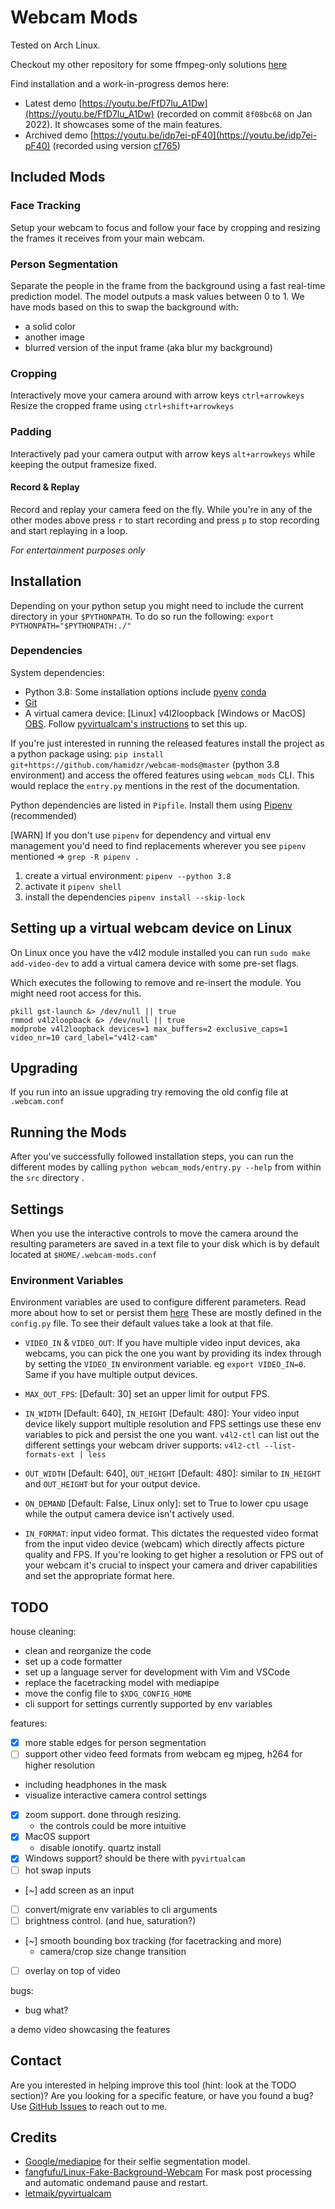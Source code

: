 # Webcam Mods

Tested on Arch Linux.


Checkout my other repository for some ffmpeg-only solutions [here](https://github.com/hamidzr/scripts/tree/master/ffmpeg)

Find installation and a work-in-progress demos here:
 - Latest demo [https://youtu.be/FfD7lu_A1Dw](https://youtu.be/FfD7lu_A1Dw) (recorded on commit `8f08bc68` on Jan 2022). It showcases some of the main features.
 - Archived demo [https://youtu.be/idp7ei-pF40](https://youtu.be/idp7ei-pF40) (recorded using version [cf765](https://github.com/hamidzr/webcam-mods/commit/cf7651fe08caea024e4cc9f33540fa4bd2a2eb82))

## Included Mods

### Face Tracking

Setup your webcam to focus and follow your face by cropping and resizing the frames it receives from
your main webcam.

### Person Segmentation

Separate the people in the frame from the background using a fast real-time prediction model. The model
outputs a mask values between 0 to 1.
We have mods based on this to swap the background with:

- a solid color
- another image
- blurred version of the input frame (aka blur my background)

### Cropping

Interactively move your camera around with arrow keys `ctrl+arrowkeys`
Resize the cropped frame using `ctrl+shift+arrowkeys`

### Padding

Interactively pad your camera output with arrow keys `alt+arrowkeys` while keeping the output
framesize fixed.

#### Record & Replay

Record and replay your camera feed on the fly. While you're in any of the other modes above
press `r` to start recording and press `p` to stop recording and start replaying in a loop.

_For entertainment purposes only_

## Installation

Depending on your python setup you might need to include the current directory in your `$PYTHONPATH`.
To do so run the following: `export PYTHONPATH="$PYTHONPATH:./"`

### Dependencies

System dependencies:

- Python 3.8: Some installation options include [pyenv](https://github.com/pyenv/pyenv) [conda](https://docs.conda.io/projects/conda/en/latest/user-guide/install/index.html)
- [Git](https://git-scm.com/book/en/v2/Getting-Started-Installing-Git)
- A virtual camera device: [Linux] v4l2loopback [Windows or MacOS] [OBS](https://obsproject.com/).
Follow [pyvirtualcam's instructions](https://github.com/letmaik/pyvirtualcam#supported-virtual-cameras) to set this up.


If you're just interested in running the released features install the project as a python package using:
`pip install git+https://github.com/hamidzr/webcam-mods@master` (python 3.8 environment) and access the
offered features using `webcam_mods` CLI. This would replace the `entry.py` mentions in the rest of 
the documentation.

Python dependencies are listed in `Pipfile`. Install them using [Pipenv](https://pipenv-fork.readthedocs.io/en/latest/) (recommended)

[WARN] If you don't use `pipenv` for dependency and virtual env management you'd need to find replacements wherever you
see `pipenv` mentioned => `grep -R pipenv .`

1. create a virtual environment: `pipenv --python 3.8`
2. activate it `pipenv shell`
3. install the dependencies `pipenv install --skip-lock`

## Setting up a virtual webcam device on Linux

On Linux once you have the v4l2 module installed you can run `sudo make add-video-dev` to add a virtual
camera device with some pre-set flags.

Which executes the following to remove and re-insert the module.
You might need root access for this.

```
pkill gst-launch &> /dev/null || true
rmmod v4l2loopback &> /dev/null || true
modprobe v4l2loopback devices=1 max_buffers=2 exclusive_caps=1 video_nr=10 card_label="v4l2-cam"
```



## Upgrading

If you run into an issue upgrading try removing the old config file at `.webcam.conf`

## Running the Mods

After you've successfully followed installation steps, you can run the different modes by
calling `python webcam_mods/entry.py --help` from within the `src` directory .

## Settings

When you use the interactive controls to move the camera around the resulting parameters are saved in
a text file to your disk which is by default located at `$HOME/.webcam-mods.conf`

### Environment Variables

Environment variables are used to configure different parameters. Read more about how to set or
persist them [here](https://lmgtfy.app/?q=how+to+set+environment+variables+in+linux)
These are mostly defined in the `config.py` file. To see their default values take a look at that
file.

- `VIDEO_IN` & `VIDEO_OUT`:
If you have multiple video input devices, aka webcams, you can pick the one you want by providing its
index through by setting the `VIDEO_IN` environment variable. eg `export VIDEO_IN=0`. Same if you have
multiple output devices.

- `MAX_OUT_FPS`: [Default: 30] set an upper limit for output FPS.

- `IN_WIDTH` [Default: 640], `IN_HEIGHT` [Default: 480]: Your video input device likely support
multiple resolution and FPS settings use these env variables to pick and persist the one you want.
`v4l2-ctl` can list out the different settings your webcam driver supports: `v4l2-ctl --list-formats-ext | less`

- `OUT_WIDTH` [Default: 640], `OUT_HEIGHT` [Default: 480]: similar to `IN_HEIGHT` and `OUT_HEIGHT`
but for your output device.

- `ON_DEMAND` [Default: False, Linux only]: set to True to lower cpu usage while the output camera device isn't actively
used.

- `IN_FORMAT`: input video format. This dictates the requested video format from the input video device (webcam)
which directly affects picture quality and FPS. If you're looking to get higher a resolution or FPS
out of your webcam it's crucial to inspect your camera and driver capabilities and set the appropriate format here.



## TODO

house cleaning:
- clean and reorganize the code
- set up a code formatter
- set up a language server for development with Vim and VSCode
- replace the facetracking model with mediapipe
- move the config file to `$XDG_CONFIG_HOME`
- cli support for settings currently supported by env variables

features:
- [x] more stable edges for person segmentation
- [ ] support other video feed formats from webcam eg mjpeg, h264 for higher resolution
- including headphones in the mask 
- visualize interactive camera control settings
- [x] zoom support. done through resizing.
  - the controls could be more intuitive
- [x] MacOS support
  - disable ionotify. quartz install
- [x] Windows support? should be there with `pyvirtualcam`
- [ ] hot swap inputs
- [~] add screen as an input
- [ ] convert/migrate env variables to cli arguments
- [ ] brightness control. (and hue, saturation?)
- [~] smooth bounding box tracking (for facetracking and more)
  - camera/crop size change transition
- [ ] overlay on top of video

bugs:
- bug what?

a demo video showcasing the features

## Contact

Are you interested in helping improve this tool (hint: look at the TODO section)?
Are you looking for a specific feature, or have you found a bug?
Use [GitHub Issues](https://github.com/hamidzr/webcam-mods/issues/new) to reach out to me.


## Credits

- [Google/mediapipe](https://github.com/google/mediapipe) for their selfie segmentation model.
- [fangfufu/Linux-Fake-Background-Webcam](https://github.com/fangfufu/Linux-Fake-Background-Webcam)
For mask post processing and automatic ondemand pause and restart.
- [letmaik/pyvirtualcam](https://github.com/letmaik/pyvirtualcam)
